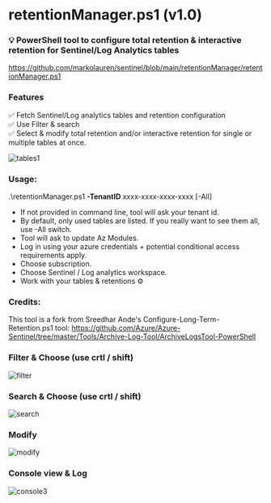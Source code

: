 # retentionManager.ps1 (v1.0)
### 💡 PowerShell tool to configure total retention & interactive retention for Sentinel/Log Analytics tables

https://github.com/markolauren/sentinel/blob/main/retentionManager/retentionManager.ps1

### Features
✅ Fetch Sentinel/Log analytics tables and retention configuration<br/>
✅ Use Filter & search <br/>
✅ Select & modify total retention and/or interactive retention for single or multiple tables at once.<br/>

![tables1](https://github.com/user-attachments/assets/359543e1-0e74-4173-844a-f759bc1595bb)


### Usage:

.\retentionManager.ps1 **-TenantID** xxxx-xxxx-xxxx-xxxx [-All]

- If not provided in command line, tool will ask your tenant id.
- By default, only used tables are listed. If you really want to see them all, use -All switch.
- Tool will ask to update Az Modules.
- Log in using your azure credentials + potential conditional access requirements apply. 
- Choose subscription.
- Choose Sentinel / Log analytics workspace.
- Work with your tables & retentions ⚙️

### Credits:
This tool is a fork from Sreedhar Ande's Configure-Long-Term-Retention.ps1 tool: https://github.com/Azure/Azure-Sentinel/tree/master/Tools/Archive-Log-Tool/ArchiveLogsTool-PowerShell

### Filter & Choose (use crtl / shift)
![filter](https://github.com/user-attachments/assets/47f591d1-2093-49cc-8e80-d23fda38309e)

### Search & Choose (use crtl / shift)
![search](https://github.com/user-attachments/assets/5989d380-15be-4729-ad1a-257441f290cf)

### Modify
![modify](https://github.com/user-attachments/assets/849402d8-4c89-488d-bb09-b20f1619798f)

### Console view & Log
![console3](https://github.com/user-attachments/assets/319e0277-2159-412b-b23d-325fb9c4cbd4)
